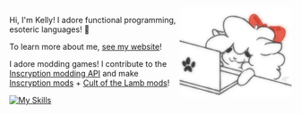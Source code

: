 <img align="right" width="200" src="./alpaca.webp" alt="An animated drawing of a fluffy alpaca looking at a computer.">

Hi, I'm Kelly! I adore functional programming, esoteric languages! 🌸

To learn more about me, [see my website](https://kbmackenzie.xyz/)!

I adore modding games! I contribute to the [Inscryption modding API][1] and make [Inscryption mods][2] + [Cult of the Lamb mods][3]!

[![My Skills](https://skillicons.dev/icons?i=haskell,ts,js,react,sass,nodejs,lua,cs,linux,neovim)](https://skillicons.dev)

[1]: https://thunderstore.io/c/inscryption/p/API_dev/API/
[2]: https://thunderstore.io/c/inscryption/p/KellyBetty/
[3]: https://thunderstore.io/c/cult-of-the-lamb/p/KellyBetty/
